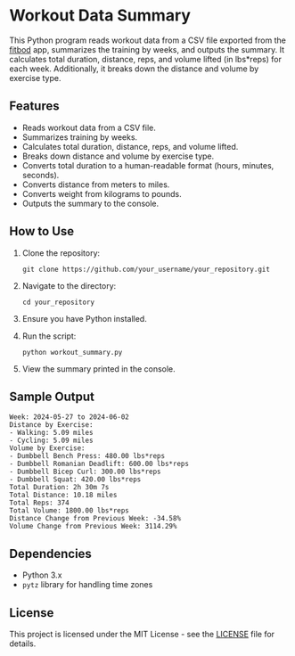 # Workout Data Summary

This Python program reads workout data from a CSV file exported from the [fitbod](http://fitbod.me) app, summarizes the training by weeks, and outputs the summary. It calculates total duration, distance, reps, and volume lifted (in lbs*reps) for each week. Additionally, it breaks down the distance and volume by exercise type.

## Features

- Reads workout data from a CSV file.
- Summarizes training by weeks.
- Calculates total duration, distance, reps, and volume lifted.
- Breaks down distance and volume by exercise type.
- Converts total duration to a human-readable format (hours, minutes, seconds).
- Converts distance from meters to miles.
- Converts weight from kilograms to pounds.
- Outputs the summary to the console.

## How to Use

1. Clone the repository:

   ```
   git clone https://github.com/your_username/your_repository.git
   ```

2. Navigate to the directory:

   ```
   cd your_repository
   ```

3. Ensure you have Python installed.

4. Run the script:

   ```
   python workout_summary.py
   ```

5. View the summary printed in the console.

## Sample Output

```
Week: 2024-05-27 to 2024-06-02
Distance by Exercise:
- Walking: 5.09 miles
- Cycling: 5.09 miles
Volume by Exercise:
- Dumbbell Bench Press: 480.00 lbs*reps
- Dumbbell Romanian Deadlift: 600.00 lbs*reps
- Dumbbell Bicep Curl: 300.00 lbs*reps
- Dumbbell Squat: 420.00 lbs*reps
Total Duration: 2h 30m 7s
Total Distance: 10.18 miles
Total Reps: 374
Total Volume: 1800.00 lbs*reps
Distance Change from Previous Week: -34.58%
Volume Change from Previous Week: 3114.29%
```

## Dependencies

- Python 3.x
- `pytz` library for handling time zones

## License

This project is licensed under the MIT License - see the [LICENSE](LICENSE) file for details.

